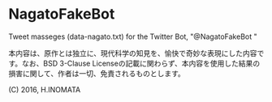 # NagatoFakeBot
Tweet masseges (data-nagato.txt) for the Twitter Bot, "@NagatoFakeBot "

本内容は、原作とは独立に、現代科学の知見を、愉快で奇妙な表現にした内容です。なお、BSD 3-Clause Licenseの記載に関わらず、本内容を使用した結果の損害に関して、作者は一切、免責されるものとします。

(C) 2016, H.INOMATA

